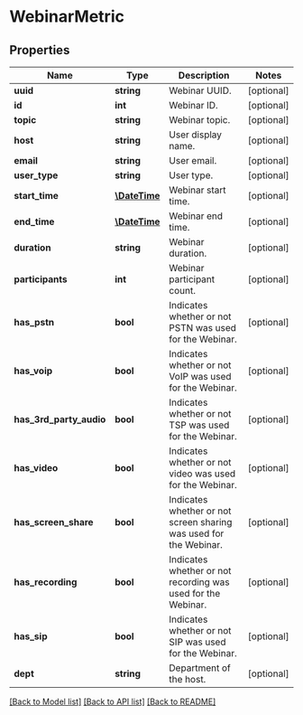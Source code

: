 # WebinarMetric

## Properties
Name | Type | Description | Notes
------------ | ------------- | ------------- | -------------
**uuid** | **string** | Webinar UUID. | [optional] 
**id** | **int** | Webinar ID. | [optional] 
**topic** | **string** | Webinar topic. | [optional] 
**host** | **string** | User display name. | [optional] 
**email** | **string** | User email. | [optional] 
**user_type** | **string** | User type. | [optional] 
**start_time** | [**\DateTime**](\DateTime.md) | Webinar start time. | [optional] 
**end_time** | [**\DateTime**](\DateTime.md) | Webinar end time. | [optional] 
**duration** | **string** | Webinar duration. | [optional] 
**participants** | **int** | Webinar participant count. | [optional] 
**has_pstn** | **bool** | Indicates whether or not PSTN was used for the Webinar. | [optional] 
**has_voip** | **bool** | Indicates whether or not VoIP was used for the Webinar. | [optional] 
**has_3rd_party_audio** | **bool** | Indicates whether or not TSP was used for the Webinar. | [optional] 
**has_video** | **bool** | Indicates whether or not video was used for the Webinar. | [optional] 
**has_screen_share** | **bool** | Indicates whether or not screen sharing was used for the Webinar. | [optional] 
**has_recording** | **bool** | Indicates whether or not recording was used for the Webinar. | [optional] 
**has_sip** | **bool** | Indicates whether or not SIP was used for the Webinar. | [optional] 
**dept** | **string** | Department of the host. | [optional] 

[[Back to Model list]](../README.md#documentation-for-models) [[Back to API list]](../README.md#documentation-for-api-endpoints) [[Back to README]](../README.md)



